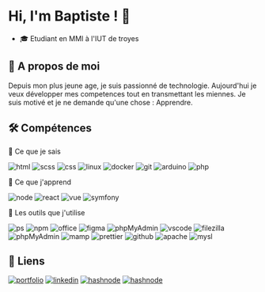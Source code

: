 # Hi, I'm Baptiste ! 👋

- 🎓 Etudiant en MMI à l'IUT de troyes




## 🚀 A propos de moi
Depuis mon plus jeune age, je suis passionné de technologie. Aujourd'hui je veux développer mes competences tout en transmettant les miennes. 
Je suis motivé et je ne demande qu'une chose : Apprendre.


## 🛠 Compétences

🤜 Ce que je sais 


![html](https://img.shields.io/badge/-Html-E34F26?logo=html5&logoColor=white&style=flat-square)
![scss](https://img.shields.io/badge/-Scss-CC6699?logo=sass&logoColor=white&style=flat-square)
![css](https://img.shields.io/badge/-Css-1572B6?logo=css3&logoColor=white&style=flat-square)
![linux](https://img.shields.io/badge/-Linux-FCC624?logo=linux&logoColor=white&style=flat-square)
![docker](https://img.shields.io/badge/-Docker-2496ED?logo=docker&logoColor=white&style=flat-square)
![git](https://img.shields.io/badge/-Git-F05032?logo=git&logoColor=white&style=flat-square)
![arduino](https://img.shields.io/badge/-Arduino-00979D?logo=arduino&logoColor=white&style=flat-square)
![php](https://img.shields.io/badge/-Php-777BB4?logo=php&logoColor=white&style=flat-square)



🤜 Ce que j'apprend 


![node](https://img.shields.io/badge/-NodeJS-339933?logo=node.js&logoColor=white&style=flat-square)
![react](https://img.shields.io/badge/-React-61DAFB?logo=react&logoColor=white&style=flat-square)
![vue](https://img.shields.io/badge/-VueJS-4FC08D?logo=vue.js&logoColor=white&style=flat-square)
![symfony](https://img.shields.io/badge/-Symfony-000?logo=symfony&logoColor=white&style=flat-square)


🤜 Les outils que j'utilise



![ps](https://img.shields.io/badge/-Suite_Adobe-31A8FF?logo=adobe&logoColor=white&style=flat-square)
![npm](https://img.shields.io/badge/-Npm-CB3837?logo=npm&logoColor=white&style=flat-square)
![office](https://img.shields.io/badge/-Office-D83B01?logo=microsoftoffice&logoColor=white&style=flat-square)
![figma](https://img.shields.io/badge/-Figma-F24E1E?logo=figma&logoColor=white&style=flat-square)
![phpMyAdmin](https://img.shields.io/badge/-PhpMyAdmin-6C78AF?logo=phpMyadmin&logoColor=white&style=flat-square)
![vscode](https://img.shields.io/badge/-Visual_studio_code-007ACC?logo=visualstudiocode&logoColor=white&style=flat-square)
![filezilla](https://img.shields.io/badge/-FileZilla-BF0000?logo=FileZilla&logoColor=white&style=flat-square)
![phpMyAdmin](https://img.shields.io/badge/-Notion-000000?logo=notion&logoColor=white&style=flat-square)
![mamp](https://img.shields.io/badge/-mamp-02749C?logo=mamp&logoColor=white&style=flat-square)
![prettier](https://img.shields.io/badge/-prettier-F7B93E?logo=prettier&logoColor=white&style=flat-square)
![github](https://img.shields.io/badge/-github-181717?logo=github&logoColor=white&style=flat-square)
![apache](https://img.shields.io/badge/-apache-D22128?logo=apache&logoColor=white&style=flat-square)
![mysl](https://img.shields.io/badge/-mysql-4479A1?logo=mysql&logoColor=white&style=flat-square)


## 🔗 Liens
[![portfolio](https://img.shields.io/badge/mon_portfolio-000?style=for-the-badge&logo=ko-fi&logoColor=white)](https://workpage.baptiste-bussiere.fr)
[![linkedin](https://img.shields.io/badge/linkedin-0B66C2?style=for-the-badge&logo=linkedin&logoColor=white)](https://www.linkedin.com/in/baptiste-bussiere-6a246997/)
[![hashnode](https://img.shields.io/badge/mon_blog-2762FF?style=for-the-badge&logo=hashnode&logoColor=white)](https://blog.baptiste-bussiere.fr/)
[![hashnode](https://img.shields.io/badge/mail-F06B66?style=for-the-badge&logo=Minutemailer&logoColor=white)](mailto:contact@baptiste-bussiere.fr)

